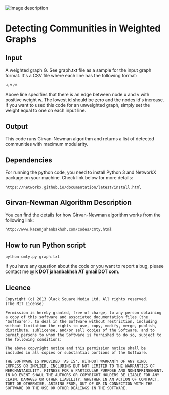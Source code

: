 ![Image description](https://thumbs.dreamstime.com/z/inside-big-bazaar-istanbul-turkey-its-decorated-painted-ceiling-walking-people-men-women-around-shops-to-sides-106812125.jpg)

Detecting Communities in Weighted Graphs
========================================

## Input
 
A weighted graph G. See graph.txt file as a sample for the input graph format. It's a CSV file where each line has the following format: 

	u,v,w 

Above line specifies that there is an edge between node u and v with positive weight w. 
The lowest id should be zero and the nodes id's increase. If you want to used this code for an unweighted graph, 
simply set the weight equal to one on each input line.

## Output

This code runs Girvan-Newman algorithm and returns a list of detected communities with maximum modularity.

## Dependencies

For running the python code, you need to install Python 3 and NetworkX package on your machine. Check link below for more details:

	https://networkx.github.io/documentation/latest/install.html

## Girvan-Newman Algorithm Description

You can find the details for how Girvan-Newman algorithm works from the following link: 

	http://www.kazemjahanbakhsh.com/codes/cmty.html

## How to run Python script

	python cmty.py graph.txt

If you have any question about the code or you want to report a bug, please contact me @ <b>k DOT jahanbakhsh AT gmail DOT com</b>.

## Licence

    Copyright (c) 2013 Black Square Media Ltd. All rights reserved.
    (The MIT License)

    Permission is hereby granted, free of charge, to any person obtaining
    a copy of this software and associated documentation files (the
    'Software'), to deal in the Software without restriction, including
    without limitation the rights to use, copy, modify, merge, publish,
    distribute, sublicense, and/or sell copies of the Software, and to
    permit persons to whom the Software is furnished to do so, subject to
    the following conditions:

    The above copyright notice and this permission notice shall be
    included in all copies or substantial portions of the Software.

    THE SOFTWARE IS PROVIDED 'AS IS', WITHOUT WARRANTY OF ANY KIND,
    EXPRESS OR IMPLIED, INCLUDING BUT NOT LIMITED TO THE WARRANTIES OF
    MERCHANTABILITY, FITNESS FOR A PARTICULAR PURPOSE AND NONINFRINGEMENT.
    IN NO EVENT SHALL THE AUTHORS OR COPYRIGHT HOLDERS BE LIABLE FOR ANY
    CLAIM, DAMAGES OR OTHER LIABILITY, WHETHER IN AN ACTION OF CONTRACT,
    TORT OR OTHERWISE, ARISING FROM, OUT OF OR IN CONNECTION WITH THE
    SOFTWARE OR THE USE OR OTHER DEALINGS IN THE SOFTWARE.

